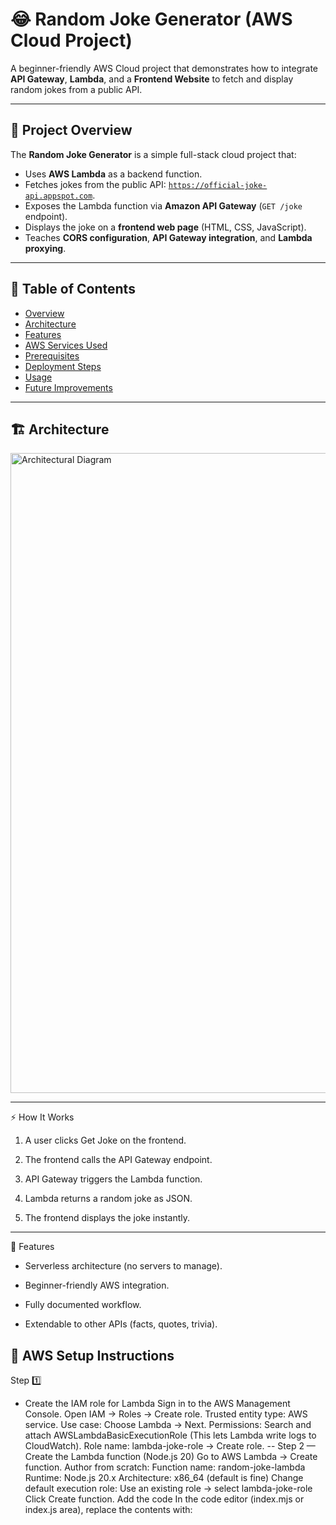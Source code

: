 # 😂 Random Joke Generator (AWS Cloud Project)

A beginner-friendly AWS Cloud project that demonstrates how to integrate **API Gateway**, **Lambda**, and a **Frontend Website** to fetch and display random jokes from a public API.

---

## 📌 Project Overview

The **Random Joke Generator** is a simple full-stack cloud project that:

- Uses **AWS Lambda** as a backend function.
- Fetches jokes from the public API: [`https://official-joke-api.appspot.com`](https://official-joke-api.appspot.com).
- Exposes the Lambda function via **Amazon API Gateway** (`GET /joke` endpoint).
- Displays the joke on a **frontend web page** (HTML, CSS, JavaScript).
- Teaches **CORS configuration**, **API Gateway integration**, and **Lambda proxying**.

---


## 📝 Table of Contents
- [Overview](#overview)
- [Architecture](#architecture)
- [Features](#features)
- [AWS Services Used](#aws-services-used)
- [Prerequisites](#prerequisites)
- [Deployment Steps](#deployment-steps)
- [Usage](#usage)
- [Future Improvements](#future-improvements)

---
## 🏗️ Architecture

<img width="1536" height="1024" alt="Architectural Diagram" src="https://github.com/user-attachments/assets/a93b6efb-0026-4f13-a7d8-51e62bc3c8f8" />

---
⚡ How It Works

1. A user clicks Get Joke on the frontend.

2. The frontend calls the API Gateway endpoint.

3. API Gateway triggers the Lambda function.

4. Lambda returns a random joke as JSON.

5. The frontend displays the joke instantly.
---
🌟 Features

+ Serverless architecture (no servers to manage).

+ Beginner-friendly AWS integration.

+ Fully documented workflow.

+ Extendable to other APIs (facts, quotes, trivia).

## 🔧 AWS Setup Instructions

Step 1️⃣  
+ Create the IAM role for Lambda
  Sign in to the AWS Management Console.
Open IAM → Roles → Create role.
Trusted entity type: AWS service.
Use case: Choose Lambda → Next.
Permissions: Search and attach AWSLambdaBasicExecutionRole
(This lets Lambda write logs to CloudWatch).
Role name: lambda-joke-role → Create role.
--
Step 2 — 
Create the Lambda function (Node.js 20)
Go to AWS Lambda → Create function.
Author from scratch:
Function name: random-joke-lambda
Runtime: Node.js 20.x
Architecture: x86_64 (default is fine)
Change default execution role: Use an existing role → select lambda-joke-role
Click Create function.
Add the code
In the code editor (index.mjs or index.js area), replace the contents with:




